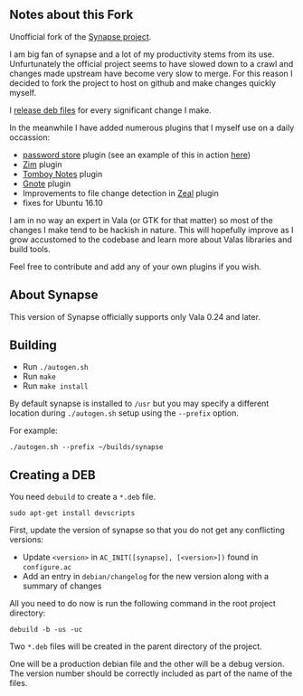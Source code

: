 Notes about this Fork
---------------------

Unofficial fork of the [Synapse project](https://launchpad.net/synapse-project).

I am big fan of synapse and a lot of my productivity stems from its use. Unfurtunately the official project seems
to have slowed down to a crawl and changes made upstream have become very slow to merge. For this reason I decided
to fork the project to host on github and make changes quickly myself.

I [release deb files](https://github.com/MichaelAquilina/synapse-project/releases/) for every significant change I make.

In the meanwhile I have added numerous plugins that I myself use on a daily occassion:

* [password store](https://www.passwordstore.org/) plugin (see an example of this in action [here](https://i.imgur.com/pMjck1o.gif))
* [Zim](http://www.zim-wiki.org/) plugin
* [Tomboy Notes](https://wiki.gnome.org/Apps/Tomboy) plugin
* [Gnote](https://wiki.gnome.org/Apps/Gnote) plugin
* Improvements to file change detection in [Zeal](https://zealdocs.org/) plugin
* fixes for Ubuntu 16.10

I am in no way an expert in Vala (or GTK for that matter) so most of the changes I make tend to be hackish in nature.
This will hopefully improve as I grow accustomed to the codebase and learn more about Valas libraries and build tools.

Feel free to contribute and add any of your own plugins if you wish.

About Synapse
-------------

This version of Synapse officially supports only Vala 0.24 and later.

Building
--------

* Run `./autogen.sh`
* Run `make`
* Run `make install`

By default synapse is installed to `/usr` but you may specify a different location during `./autogen.sh` setup using the `--prefix` option.

For example:

`./autogen.sh --prefix ~/builds/synapse`

Creating a DEB
--------------

You need `debuild` to create a `*.deb` file.

```
sudo apt-get install devscripts
```

First, update the version of synapse so that you do not get any conflicting versions:

* Update `<version>` in `AC_INIT([synapse], [<version>])` found in `configure.ac`
* Add an entry in `debian/changelog` for the new version along with a summary of changes

All you need to do now is run the following command in the root project directory:

```
debuild -b -us -uc
```

Two `*.deb` files will be created in the parent directory of the project.

One will be a production debian file and the other will be a debug version.
The version number should be correctly included as part of the name of the files.
